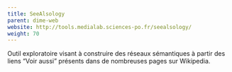 ```yaml
---
title: SeeAlsology
parent: dime-web
website: http://tools.medialab.sciences-po.fr/seealsology/
weight: 70
---
```


Outil exploratoire visant à construire des réseaux sémantiques à partir des liens “Voir aussi” présents dans de nombreuses pages sur Wikipedia.
